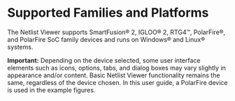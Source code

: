 # Supported Families and Platforms

The Netlist Viewer supports SmartFusion® 2, IGLOO® 2, RTG4™, PolarFire®,<br /> and PolarFire SoC family devices and runs on Windows® and Linux® systems.

**Important:** Depending on the device selected, some user interface elements such as icons, options, tabs, and dialog boxes may vary slightly in appearance and/or content. Basic Netlist Viewer functionality remains the same, regardless of the device chosen. In this user guide, a PolarFire device is used in the example figures.

